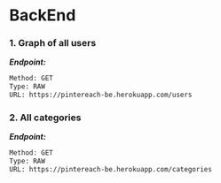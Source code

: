 # BackEnd




### 1. Graph of all users

***Endpoint:***

```bash
Method: GET
Type: RAW
URL: https://pintereach-be.herokuapp.com/users
```

### 2. All categories

***Endpoint:***

```bash
Method: GET
Type: RAW
URL: https://pintereach-be.herokuapp.com/categories
```



